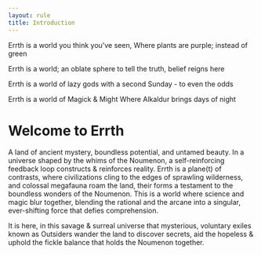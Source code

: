 ```yaml
---
layout: rule
title: Introduction
---
```


Errth is a world you think you've seen, 
Where plants are purple; instead of green 

Errth is a world; an oblate sphere
to tell the truth, belief reigns here


Errth is a world of lazy gods
with a second Sunday - to even the odds



Errth is a world of Magick & Might
Where Alkaldur brings days of night



# Welcome to Errth

A land of ancient mystery, boundless potential, and untamed beauty. In a universe shaped by the whims of the Noumenon, a self-reinforcing feedback loop constructs & reinforces reality.
Errth is a plane(t) of contrasts, where civilizations cling to the edges of sprawling wilderness, and colossal megafauna roam the land, their forms a testament to the boundless wonders of the Noumenon.
This is a world where science and magic blur together, blending the rational and the arcane into a singular, ever-shifting force that defies comprehension.

It is here, in this savage & surreal universe that mysterious, voluntary exiles known as Outsiders wander the land to discover secrets, aid the hopeless & uphold the fickle balance that holds the Noumenon together.
